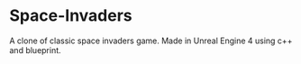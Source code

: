 # Space-Invaders
A clone of classic space invaders game. Made in Unreal Engine 4 using c++ and blueprint.
